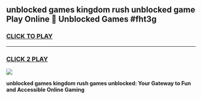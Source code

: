 
## unblocked games kingdom rush unblocked game Play Online 👋 Unblocked Games #fht3g
<h3>
<a href="https://premium.freeplayer.one?title=unblocked_games_kingdom_rush&ref=21F">CLICK TO PLAY</a></h3>
<hr>

<h3>
<a href="https://premium.freeplayer.one?title=unblocked_games_kingdom_rush&ref=21F">CLICK 2 PLAY</a>
  
</h3>

<a href="https://premium.freeplayer.one?title=unblocked_games_kingdom_rush&ref=21F/"><img src="https://clearcache.store/games.png"></a>


**unblocked games kingdom rush games unblocked: Your Gateway to Fun and Accessible Online Gaming**
